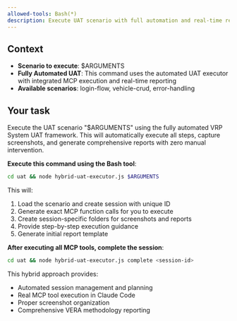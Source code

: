 ```yaml
---
allowed-tools: Bash(*)
description: Execute UAT scenario with full automation and real-time reporting
---
```


## Context
- **Scenario to execute**: $ARGUMENTS
- **Fully Automated UAT**: This command uses the automated UAT executor with integrated MCP execution and real-time reporting
- **Available scenarios**: login-flow, vehicle-crud, error-handling

## Your task
Execute the UAT scenario "$ARGUMENTS" using the fully automated VRP System UAT framework. This will automatically execute all steps, capture screenshots, and generate comprehensive reports with zero manual intervention.

**Execute this command using the Bash tool**:
```bash
cd uat && node hybrid-uat-executor.js $ARGUMENTS
```

This will:
1. Load the scenario and create session with unique ID
2. Generate exact MCP function calls for you to execute
3. Create session-specific folders for screenshots and reports
4. Provide step-by-step execution guidance
5. Generate initial report template

**After executing all MCP tools, complete the session**:
```bash
cd uat && node hybrid-uat-executor.js complete <session-id>
```

This hybrid approach provides:
- Automated session management and planning
- Real MCP tool execution in Claude Code
- Proper screenshot organization
- Comprehensive VERA methodology reporting